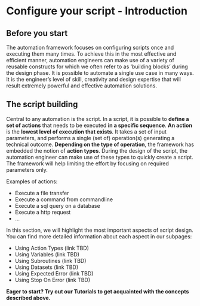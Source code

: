 # Configure your script - Introduction
## Before you start
The automation framework focuses on configuring scripts once and executing them many times. To achieve this in the most effective and efficient manner, automation engineers can make use of a variety of reusable constructs for which we often refer to as ‘building blocks’ during the design phase. It is possible to automate a single use case in many ways. It is the engineer’s level of skill, creativity and design expertise that will result extremely powerful and effective automation solutions.

## The script building
Central to any automation is the script. In a script, it is possible to **define a set of actions** that needs to be executed **in a specific sequence**. **An action** is the **lowest level of execution that exists**. It takes a set of input parameters, and performs a single (set of) operation(s) generating a technical outcome. **Depending on the type of operation**, the framework has embedded the notion of **action types**. During the design of the script, the automation engineer can make use of these types to quickly create a script. The framework will help limiting the effort by focusing on required parameters only.

Examples of actions:
*	Execute a file transfer
*	Execute a command from commandline
*	Execute a sql query on a database
*	Execute a http request
*	…

In this section, we will highlight the most important aspects of script design. You can find more detailed information about each aspect in our subpages:

* Using Action Types (link TBD)
* Using Variables (link TBD)
* Using Subroutines (link TBD)
* Using Datasets (link TBD)
* Using Expected Error (link TBD)
* Using Stop On Error (link TBD)

**Eager to start? Try out our Tutorials to get acquainted with the concepts described above.**
